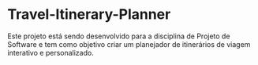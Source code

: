# Travel-Itinerary-Planner
Este projeto está sendo desenvolvido para a disciplina de Projeto de Software e tem como objetivo criar um planejador de itinerários de viagem interativo e personalizado.
